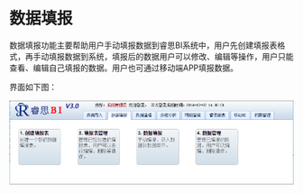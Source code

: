 # 数据填报

数据填报功能主要帮助用户手动填报数据到睿思BI系统中，用户先创建填报表格式，再手动填报数据到系统，填报后的数据用户可以修改、编辑等操作，用户只能查看、编辑自己填报的数据。用户也可通过移动端APP填报数据。

界面如下图：

![数据填报](QQ图片20161207154022.png)